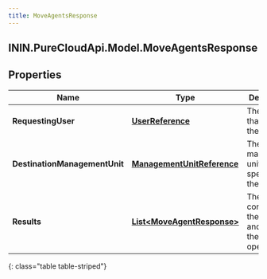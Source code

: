 ```yaml
---
title: MoveAgentsResponse
---
```

## ININ.PureCloudApi.Model.MoveAgentsResponse

## Properties

|Name | Type | Description | Notes|
|------------ | ------------- | ------------- | -------------|
| **RequestingUser** | [**UserReference**](UserReference.html) | The user that made the request | [optional] |
| **DestinationManagementUnit** | [**ManagementUnitReference**](ManagementUnitReference.html) | The management unit specified on the request | [optional] |
| **Results** | [**List&lt;MoveAgentResponse&gt;**](MoveAgentResponse.html) | The list containing the agent and result of the move operation | [optional] |
{: class="table table-striped"}


